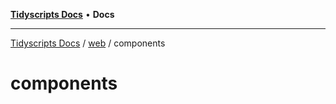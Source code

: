 [**Tidyscripts Docs**](../../../../README.md) • **Docs**

***

[Tidyscripts Docs](../../../../globals.md) / [web](../../README.md) / components

# components
